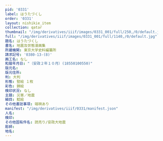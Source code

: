 ```yaml
---
pid: '0331'
label: はうたづくし
order: '0331'
layout: nishikie_item
collection: qatar
thumbnail: "/img/derivatives/iiif/images/0331_001/full/250,/0/default.jpg"
full: "/img/derivatives/iiif/images/0331_001/full/1140,/0/default.jpg"
題名: はうたづくし
書名: 地震及世態漫画集
所蔵機関: 東京大学史料編纂所
請求記号: '0380-13-(8)'
画工名: なし
和暦年月日: "（安政２年１０月）(18550100550)"
版元名: 
版元住所: 
判: 大判
形態: 竪絵 １枚
彩色: 錦絵
検印状況: なし
主題: 災害／地震
細目: 鯰絵
その他書誌事項: 端唄あり
manifest: "/img/derivatives/iiif/0331/manifest.json"
人名: 
検印: 
その他固有件名: 読売り/安政大地震
彫師: 
地名: 
---
```

